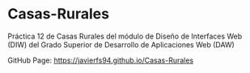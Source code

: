 # Casas-Rurales
Práctica 12 de Casas Rurales del módulo de Diseño de Interfaces Web (DIW) del Grado Superior de Desarrollo de Aplicaciones Web (DAW)

GitHub Page: https://javierfs94.github.io/Casas-Rurales

